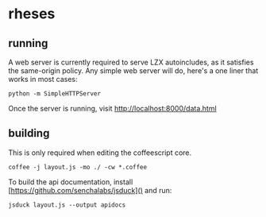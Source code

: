 rheses
======

running
--------
A web server is currently required to serve LZX autoincludes, as it satisfies the same-origin policy. Any simple web server will do, here's a one liner that works in most cases:

    python -m SimpleHTTPServer

Once the server is running, visit [http://localhost:8000/data.html]()

building
--------
This is only required when editing the coffeescript core.

    coffee -j layout.js -mo ./ -cw *.coffee

To build the api documentation, install [https://github.com/senchalabs/jsduck]() and run:

    jsduck layout.js --output apidocs

